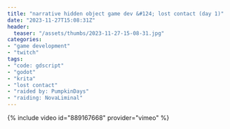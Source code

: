 ```yaml
---
title: "narrative hidden object game dev &#124; lost contact (day 1)"
date: "2023-11-27T15:08:31Z"
header:
  teaser: "/assets/thumbs/2023-11-27-15-08-31.jpg"
categories:
- "game development"
- "twitch"
tags:
- "code: gdscript"
- "godot"
- "krita"
- "lost contact"
- "raided by: PumpkinDays"
- "raiding: NovaLiminal"
---
```

{% include video id="889167668" provider="vimeo" %}
